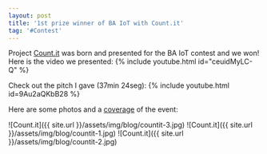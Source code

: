 ```yaml
---
layout: post
title: '1st prize winner of BA IoT with Count.it'
tag: '#Contest'
---
```


Project [Count.it](http://countit.com.ar) was born and presented for the BA IoT contest and we won! 
Here is the video we presented:
{% include youtube.html id="ceuidMyLC-Q" %}

Check out the pitch I gave (37min 24seg):
{% include youtube.html id=9Au2aQKbB28 %}

Here are some photos and a [coverage](http://www.iotpreneur.com/concurso-ba-iot-cubrimos-la-final-la-feria-y-la-premiacion/) of the event:

![Count.it]({{ site.url }}/assets/img/blog/countit-3.jpg)
![Count.it]({{ site.url }}/assets/img/blog/countit-1.jpg)
![Count.it]({{ site.url }}/assets/img/blog/countit-2.jpg)